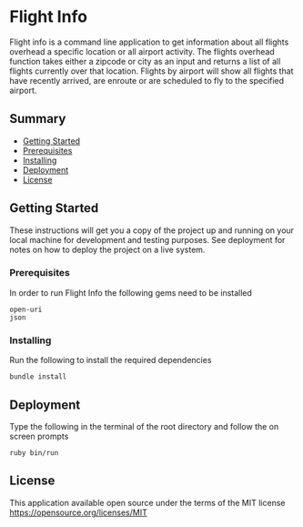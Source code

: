 # Flight Info

Flight info is a command line application to get information about all flights overhead a specific location or all airport activity. The flights overhead function takes either a zipcode or city as an input and returns a list of all flights currently over that location. Flights by airport will show all flights that have recently arrived, are enroute or are scheduled to fly to the specified airport. 


## Summary

  - [Getting Started](#getting-started)
  - [Prerequisites](#prerequisites)
  - [Installing](#installing)
  - [Deployment](#deployment)
  - [License](#license)

## Getting Started

These instructions will get you a copy of the project up and running on
your local machine for development and testing purposes. See deployment
for notes on how to deploy the project on a live system.

### Prerequisites

In order to run Flight Info the following gems need to be installed

    open-uri
    json

### Installing

Run the following to install the required dependencies

    bundle install


## Deployment

Type the following in the terminal of the root directory and follow the on screen prompts
  
    ruby bin/run

## License

This application available open source under the terms of the MIT license 
https://opensource.org/licenses/MIT
